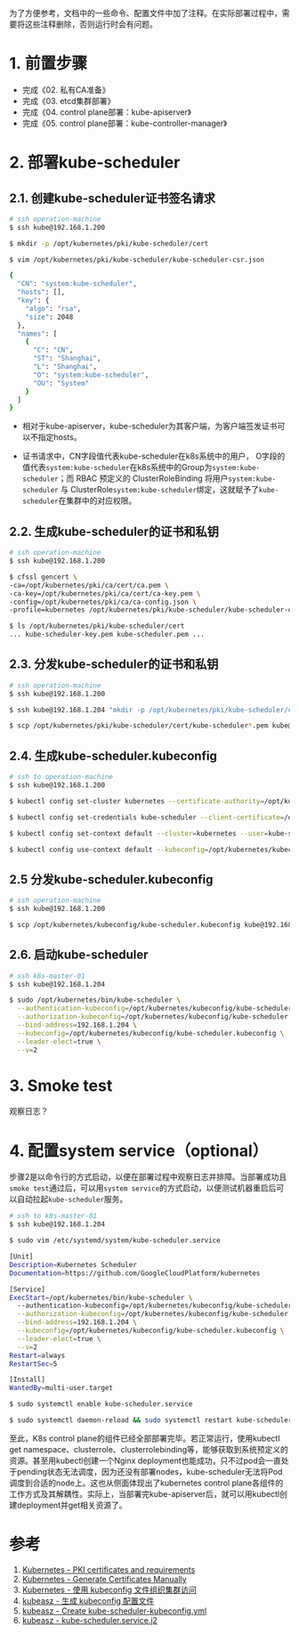 为了方便参考，文档中的一些命令、配置文件中加了注释。在实际部署过程中，需要将这些注释删除，否则运行时会有问题。



# 1. 前置步骤

- 完成《02. 私有CA准备》
- 完成《03. etcd集群部署》
- 完成《04. control plane部署：kube-apiserver》
- 完成《05. control plane部署：kube-controller-manager》



# 2. 部署kube-scheduler

## 2.1. 创建kube-scheduler证书签名请求

```bash
# ssh operation-machine
$ ssh kube@192.168.1.200

$ mkdir -p /opt/kubernetes/pki/kube-scheduler/cert

$ vim /opt/kubernetes/pki/kube-scheduler/kube-scheduler-csr.json
```

```bash
{
  "CN": "system:kube-scheduler",
  "hosts": [],
  "key": {
    "algo": "rsa",
    "size": 2048
  },
  "names": [
    {
      "C": "CN",
      "ST": "Shanghai",
      "L": "Shanghai",
      "O": "system:kube-scheduler",
      "OU": "System"
    }
  ]
}
```

- 相对于kube-apiserver，kube-scheduler为其客户端，为客户端签发证书可以不指定hosts。

- 证书请求中，CN字段值代表kube-scheduler在k8s系统中的用户， O字段的值代表`system:kube-scheduler`在k8s系统中的Group为`system:kube-scheduler`；而 RBAC 预定义的 ClusterRoleBinding 将用户`system:kube-scheduler` 与 ClusterRole`system:kube-scheduler`绑定，这就赋予了`kube-scheduler`在集群中的对应权限。

## 2.2. 生成kube-scheduler的证书和私钥

```bash
# ssh operation-machine
$ ssh kube@192.168.1.200

$ cfssl gencert \
-ca=/opt/kubernetes/pki/ca/cert/ca.pem \
-ca-key=/opt/kubernetes/pki/ca/cert/ca-key.pem \
-config=/opt/kubernetes/pki/ca/ca-config.json \
-profile=kubernetes /opt/kubernetes/pki/kube-scheduler/kube-scheduler-csr.json | cfssljson -bare /opt/kubernetes/pki/kube-scheduler/cert/kube-scheduler

$ ls /opt/kubernetes/pki/kube-scheduler/cert
... kube-scheduler-key.pem kube-scheduler.pem ...
```

## 2.3. 分发kube-scheduler的证书和私钥

```bash
# ssh operation-machine
$ ssh kube@192.168.1.200

$ ssh kube@192.168.1.204 "mkdir -p /opt/kubernetes/pki/kube-scheduler/cert"

$ scp /opt/kubernetes/pki/kube-scheduler/cert/kube-scheduler*.pem kube@192.168.1.204:/opt/kubernetes/pki/kube-scheduler/cert/
```

## 2.4. 生成kube-scheduler.kubeconfig

```bash
# ssh to operation-machine
$ ssh kube@192.168.1.200

$ kubectl config set-cluster kubernetes --certificate-authority=/opt/kubernetes/pki/ca/cert/ca.pem --embed-certs=true --server=https://192.168.1.204:6443 --kubeconfig=/opt/kubernetes/kubeconfig/kube-scheduler.kubeconfig

$ kubectl config set-credentials kube-scheduler --client-certificate=/opt/kubernetes/pki/kube-scheduler/cert/kube-scheduler.pem --embed-certs=true --client-key=/opt/kubernetes/pki/kube-scheduler/cert/kube-scheduler-key.pem --kubeconfig=/opt/kubernetes/kubeconfig/kube-scheduler.kubeconfig

$ kubectl config set-context default --cluster=kubernetes --user=kube-scheduler --kubeconfig=/opt/kubernetes/kubeconfig/kube-scheduler.kubeconfig

$ kubectl config use-context default --kubeconfig=/opt/kubernetes/kubeconfig/kube-scheduler.kubeconfig
```

## 2.5 分发kube-scheduler.kubeconfig

```bash
# ssh operation-machine
$ ssh kube@192.168.1.200

$ scp /opt/kubernetes/kubeconfig/kube-scheduler.kubeconfig kube@192.168.1.204:/opt/kubernetes/kubeconfig/kube-scheduler.kubeconfig
```

## 2.6. 启动kube-scheduler

```bash
# ssh k8s-master-01
$ ssh kube@192.168.1.204

$ sudo /opt/kubernetes/bin/kube-scheduler \
  --authentication-kubeconfig=/opt/kubernetes/kubeconfig/kube-scheduler.kubeconfig \
  --authorization-kubeconfig=/opt/kubernetes/kubeconfig/kube-scheduler.kubeconfig \
  --bind-address=192.168.1.204 \
  --kubeconfig=/opt/kubernetes/kubeconfig/kube-scheduler.kubeconfig \
  --leader-elect=true \
  --v=2
```



# 3. Smoke test

观察日志？



# 4. 配置system service（optional）

步骤2是以命令行的方式启动，以便在部署过程中观察日志并排障。当部署成功且`smoke test`通过后，可以用`system service`的方式启动，以便测试机器重启后可以自动拉起`kube-scheduler`服务。

```bash
# ssh to k8s-master-01
$ ssh kube@192.168.1.204

$ sudo vim /etc/systemd/system/kube-scheduler.service
```

```bash
[Unit]
Description=Kubernetes Scheduler
Documentation=https://github.com/GoogleCloudPlatform/kubernetes

[Service]
ExecStart=/opt/kubernetes/bin/kube-scheduler \
  --authentication-kubeconfig=/opt/kubernetes/kubeconfig/kube-scheduler.kubeconfig \
  --authorization-kubeconfig=/opt/kubernetes/kubeconfig/kube-scheduler.kubeconfig \
  --bind-address=192.168.1.204 \
  --kubeconfig=/opt/kubernetes/kubeconfig/kube-scheduler.kubeconfig \
  --leader-elect=true \
  --v=2
Restart=always
RestartSec=5

[Install]
WantedBy=multi-user.target
```

```bash
$ sudo systemctl enable kube-scheduler.service

$ sudo systemctl daemon-reload && sudo systemctl restart kube-scheduler.service
```

至此，K8s control plane的组件已经全部部署完毕。若正常运行，使用kubectl get namespace、clusterrole、clusterrolebinding等，能够获取到系统预定义的资源。甚至用kubectl创建一个Nginx deployment也能成功，只不过pod会一直处于pending状态无法调度，因为还没有部署nodes，kube-scheduler无法将Pod调度到合适的node上。这也从侧面体现出了kubernetes control plane各组件的工作方式及其解耦性。实际上，当部署完kube-apiserver后，就可以用kubectl创建deployment并get相关资源了。



# 参考

1. [Kubernetes - PKI certificates and requirements](https://kubernetes.io/docs/setup/best-practices/certificates/)
2. [Kubernetes - Generate Certificates Manually](https://kubernetes.io/docs/tasks/administer-cluster/certificates/)
3. [Kubernetes - 使用 kubeconfig 文件组织集群访问](https://kubernetes.io/zh-cn/docs/concepts/configuration/organize-cluster-access-kubeconfig/)
4. [kubeasz - 生成 kubeconfig 配置文件](https://github.com/easzlab/kubeasz/blob/master/docs/setup/01-CA_and_prerequisite.md#%E7%94%9F%E6%88%90-kubeconfig-%E9%85%8D%E7%BD%AE%E6%96%87%E4%BB%B6)
5. [kubeasz - Create kube-scheduler-kubeconfig.yml](https://github.com/easzlab/kubeasz/blob/master/roles/deploy/tasks/create-kube-scheduler-kubeconfig.yml)
6. [kubeasz - kube-scheduler.service.j2](https://github.com/easzlab/kubeasz/blob/master/roles/kube-master/templates/kube-scheduler.service.j2)
